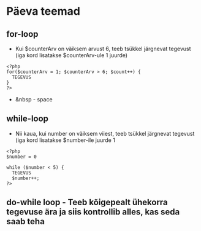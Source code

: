 # Päeva teemad
## for-loop
* Kui $counterArv on väiksem arvust 6, teeb tsükkel järgnevat tegevust (iga kord lisatakse $counterArv-ule 1 juurde)
```
<?php
for($counterArv = 1; $counterArv > 6; $count++) {
  TEGEVUS
}
?>
```

* &nbsp - space

## while-loop
* Nii kaua, kui number on väiksem viiest, teeb tsükkel järgnevat tegevust (iga kord lisatakse $number-ile juurde 1
```
<?php
$number = 0

while ($number < 5) {
  TEGEVUS
  $number++;
?>
```

## do-while loop - Teeb kõigepealt ühekorra tegevuse ära ja siis kontrollib alles, kas seda saab teha
<?php
$number = 0

do {
  TEGEVUS
  $number++;
} while ($number < 5);
?>
```
